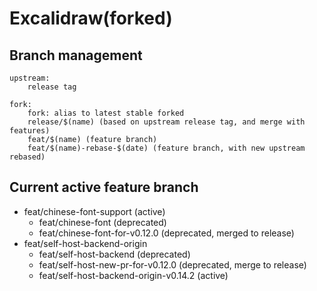 # Excalidraw(forked)

## Branch management

```
upstream:
    release tag

fork:
    fork: alias to latest stable forked
    release/$(name) (based on upstream release tag, and merge with features)
    feat/$(name) (feature branch)
    feat/$(name)-rebase-$(date) (feature branch, with new upstream rebased)
```


## Current active feature branch

- feat/chinese-font-support (active)
  - feat/chinese-font (deprecated)
  - feat/chinese-font-for-v0.12.0 (deprecated, merged to release)
- feat/self-host-backend-origin
  - feat/self-host-backend (deprecated)
  - feat/self-host-new-pr-for-v0.12.0 (deprecated, merge to release) 
  - feat/self-host-backend-origin-v0.14.2 (active)

